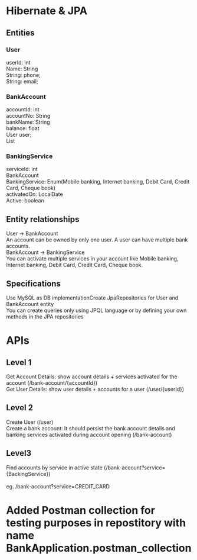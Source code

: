 # Hibernate & JPA

## Entities
### User
userId: int <br/>
Name: String <br/>
String: phone; <br/>
String: email; <br/>

### BankAccount
accountId: int <br/>
accountNo: String <br/>
bankName: String <br/>
balance: float <br/>
User user; <br/>
List<BankingService> <br/>

### BankingService
serviceId: int <br/>
BankAccount <br/>
BankingService: Enum(Mobile banking, Internet banking, Debit Card, Credit Card, Cheque book) <br/>
activatedOn: LocalDate <br/>
Active: boolean <br/>

## Entity relationships
User -> BankAccount <br/>
An account can be owned by only one user.  A user can have multiple bank accounts.
 <br/>
BankAccount -> BankingService <br/>
You can activate multiple services in your account like Mobile banking, Internet banking, Debit Card, Credit Card, Cheque book.  

## Specifications
Use MySQL as DB implementationCreate JpaRepositories for User and BankAccount entity <br/>
You can create queries only using JPQL language or by defining your own methods in the JPA repositories

# APIs
## Level 1
Get Account Details: show account details + services activated for the account (/bank-account/{accountId}) <br/>
Get User Details: show user details + accounts for a user (/user/{userId})

## Level 2
Create User (/user) <br/>
Create a bank account: It should persist the bank account details and banking services activated during account opening (/bank-account)

## Level3
Find accounts by service in active state (/bank-account?service={BackingService}) 	 <br/>		
eg. /bank-account?service=CREDIT_CARD
 
# Added Postman collection for testing purposes in repostitory with name BankApplication.postman_collection
 

